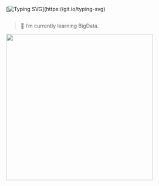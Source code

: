 [![Typing SVG](https://readme-typing-svg.demolab.com?font=Fira+Code&pause=1000&width=435&lines=print(%22hey%2CWelcome+here.%22))](https://git.io/typing-svg)
##
> 🔭 I’m currently learning BigData.
> 

<a href="https://github.com/anuraghazra/convoychat">
  <img height=400 align="center" src="https://github-readme-stats.vercel.app/api/top-langs?username=dadadaguai&layout=compact&langs_count=8&card_width=320" />
</a>
